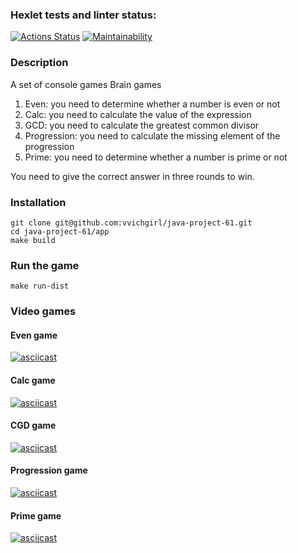### Hexlet tests and linter status:
[![Actions Status](https://github.com/vvichgirl/java-project-61/actions/workflows/hexlet-check.yml/badge.svg)](https://github.com/vvichgirl/java-project-61/actions)
[![Maintainability](https://api.codeclimate.com/v1/badges/d5a04ebee6ca283e6fe1/maintainability)](https://codeclimate.com/github/vvichgirl/java-project-61/maintainability)

### Description
A set of console games Brain games
1. Even: you need to determine whether a number is even or not 
2. Calc: you need to calculate the value of the expression 
3. GCD: you need to calculate the greatest common divisor 
4. Progression: you need to calculate the missing element of the progression 
5. Prime: you need to determine whether a number is prime or not

You need to give the correct answer in three rounds to win.

### Installation
```
git clone git@github.com:vvichgirl/java-project-61.git
cd java-project-61/app
make build
```

### Run the game
`make run-dist`


### Video games
#### Even game
[![asciicast](https://asciinema.org/a/qcNC6Uog5L8HAbFG1pTyK5ePf.svg)](https://asciinema.org/a/qcNC6Uog5L8HAbFG1pTyK5ePf)
#### Calc game
[![asciicast](https://asciinema.org/a/QSEVr71xoC3vuJBpO3O7AVm8v.svg)](https://asciinema.org/a/QSEVr71xoC3vuJBpO3O7AVm8v)
#### CGD game
[![asciicast](https://asciinema.org/a/S2UAjnFWm2QjxIotjcbQfIgNZ.svg)](https://asciinema.org/a/S2UAjnFWm2QjxIotjcbQfIgNZ)
#### Progression game
[![asciicast](https://asciinema.org/a/kZime4d1Mzi3pfBDi8HEkfqnV.svg)](https://asciinema.org/a/kZime4d1Mzi3pfBDi8HEkfnV)
#### Prime game
[![asciicast](https://asciinema.org/a/3Ni2sjZgvXwNK5Opitpq1ZLde.svg)](https://asciinema.org/a/3Ni2sjZgvXwNK5Opitpq1ZLde)
